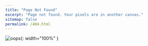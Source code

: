 ```yaml
---
title: "Page Not Found"
excerpt: "Page not found. Your pixels are in another canvas."
sitemap: false
permalink: /404.html
---
```


![oops]({{site.url}}/assets/images/404.jpg){: width="100%" }